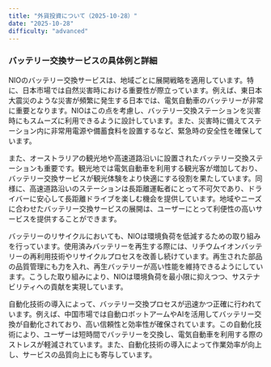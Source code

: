 ```yaml
---
title: "外貨投資について（2025-10-28）"
date: "2025-10-28"
difficulty: "advanced"
---
```


### バッテリー交換サービスの具体例と詳細

NIOのバッテリー交換サービスは、地域ごとに展開戦略を適用しています。特に、日本市場では自然災害時における重要性が際立っています。例えば、東日本大震災のような災害が頻繁に発生する日本では、電気自動車のバッテリーが非常に重要となります。NIOはこの点を考慮し、バッテリー交換ステーションを災害時にもスムーズに利用できるように設計しています。また、災害時に備えてステーション内に非常用電源や備蓄食料を設置するなど、緊急時の安全性を確保しています。

また、オーストラリアの観光地や高速道路沿いに設置されたバッテリー交換ステーションも重要です。観光地では電気自動車を利用する観光客が増加しており、バッテリー交換サービスが観光体験をより快適にする役割を果たしています。同様に、高速道路沿いのステーションは長距離運転者にとって不可欠であり、ドライバーに安心して長距離ドライブを楽しむ機会を提供しています。地域やニーズに合わせたバッテリー交換サービスの展開は、ユーザーにとって利便性の高いサービスを提供することができます。

バッテリーのリサイクルにおいても、NIOは環境負荷を低減するための取り組みを行っています。使用済みバッテリーを再生する際には、リチウムイオンバッテリーの再利用技術やリサイクルプロセスを改善し続けています。再生された部品の品質管理にも力を入れ、再生バッテリーが高い性能を維持できるようにしています。こうした取り組みにより、NIOは環境負荷を最小限に抑えつつ、サステナビリティへの貢献を実現しています。

自動化技術の導入によって、バッテリー交換プロセスが迅速かつ正確に行われています。例えば、中国市場では自動ロボットアームやAIを活用してバッテリー交換が自動化されており、高い信頼性と効率性が確保されています。この自動化技術により、ユーザーは短時間でバッテリーを交換し、電気自動車を利用する際のストレスが軽減されています。また、自動化技術の導入によって作業効率が向上し、サービスの品質向上にも寄与しています。

